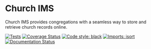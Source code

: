 # Church IMS
Church IMS provides congregations with a seamless way
to store and retrieve church records online.

[![Tests](https://github.com/harisonmg/church-ims/actions/workflows/test.yml/badge.svg)](https://github.com/harisonmg/church-ims/actions/workflows/test.yml)
[![Coverage Status](https://coveralls.io/repos/github/harisonmg/church-ims/badge.svg?branch=main)](https://coveralls.io/github/harisonmg/church-ims?branch=main)
[![Code style: black](https://img.shields.io/badge/code%20style-black-000000.svg)](https://github.com/psf/black)
[![Imports: isort](https://img.shields.io/badge/%20imports-isort-%231674b1?style=flat&labelColor=ef8336)](https://pycqa.github.io/isort/)
[![Documentation Status](https://readthedocs.org/projects/church-ims/badge/?version=latest)](https://church-ims.readthedocs.io/en/latest/?badge=latest)
